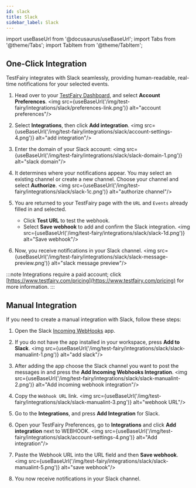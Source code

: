 ```yaml
---
id: slack
title: Slack
sidebar_label: Slack
---
```


import useBaseUrl from '@docusaurus/useBaseUrl';
import Tabs from '@theme/Tabs';
import TabItem from '@theme/TabItem';

## One-Click Integration

TestFairy integrates with Slack seamlessly, providing human-readable, real-time notifications for your selected events.

1. Head over to your [TestFairy Dashboard](https://app.testfairy.com), and select **Account Preferences**.
   <img src={useBaseUrl('/img/test-fairy/integrations/slack/preferences-link.png')} alt="account preferences"/>

1. Select **Integrations**, then click **Add integration**.
   <img src={useBaseUrl('/img/test-fairy/integrations/slack/account-settings-4.png')} alt="add integration"/>

1. Enter the domain of your Slack account:
   <img src={useBaseUrl('/img/test-fairy/integrations/slack/slack-domain-1.png')} alt="slack domain"/>

1. It determines where your notifications appear. You may select an existing channel or create a new channel. Choose your channel and select **Authorize**.
   <img src={useBaseUrl('/img/test-fairy/integrations/slack/slack-1c.png')} alt="authorize channel"/>

1. You are returned to your TestFairy page with the `URL` and `Events` already filled in and selected.

   - Click **Test URL** to test the webhook.
   - Select **Save webhook** to add and confirm the Slack integration.
     <img src={useBaseUrl('/img/test-fairy/integrations/slack/slack-1d.png')} alt="Save webhook"/>

1. Now, you receive notifications in your Slack channel.
   <img src={useBaseUrl('/img/test-fairy/integrations/slack/slack-message-preview.png')} alt="slack message preview"/>

:::note
Integrations require a paid account; click [https://www.testfairy.com/pricing](https://www.testfairy.com/pricing) for more information.
:::

## Manual Integration

If you need to create a manual integration with Slack, follow these steps:

1. Open the Slack [Incoming WebHooks](https://slack.com/apps/A0F7XDUAZ-incoming-webhooks) app.

1. If you do not have the app installed in your workspace, press **Add to Slack**.
   <img src={useBaseUrl('/img/test-fairy/integrations/slack/slack-manualint-1.png')} alt="add slack"/>

1. After adding the app choose the Slack channel you want to post the messages in and press the **Add Incoming Webhooks Integration**.
   <img src={useBaseUrl('/img/test-fairy/integrations/slack/slack-manualint-2.png')} alt="Add incoming webhook integration"/>

1. Copy the `Webhook URL` link.
   <img src={useBaseUrl('/img/test-fairy/integrations/slack/slack-manualint-3.png')} alt="webhook URL"/>

1. Go to the **Integrations**, and press **Add Integration** for Slack.

1. Open your TestFairy Preferences, go to **Integrations** and click **Add integration** next to WEBHOOK.
   <img src={useBaseUrl('/img/test-fairy/integrations/slack/account-settings-4.png')} alt="Add integration"/>

1. Paste the Webhook URL into the URL field and then **Save webhook**.
   <img src={useBaseUrl('/img/test-fairy/integrations/slack/slack-manualint-5.png')} alt="save webhook"/>

1. You now receive notifications in your Slack channel.
